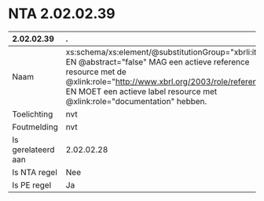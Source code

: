 # NTA 2.02.02.39

 2.02.02.39 | . 
 :--- | :--- 
 Naam | xs:schema/xs:element/@substitutionGroup="xbrli:item" EN @abstract="false" MAG een actieve reference resource met de @xlink:role="http://www.xbrl.org/2003/role/reference" EN MOET een actieve label resource met @xlink:role="documentation" hebben. 
 Toelichting | nvt 
 Foutmelding | nvt 
 Is gerelateerd aan | 2.02.02.28 
 Is NTA regel | Nee 
 Is PE regel | Ja 
